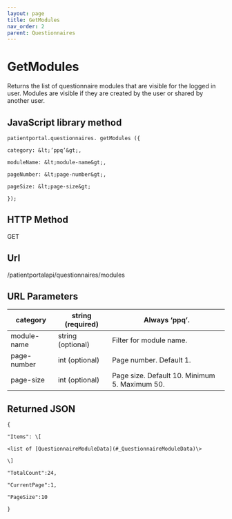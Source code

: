 ```yaml
---
layout: page
title: GetModules
nav_order: 2
parent: Questionnaires
---
```


# GetModulesReturns the list of questionnaire modules that are visible for the logged in user. Modules are visible if they are created by the user or shared by another user.## JavaScript library method```patientportal.questionnaires. getModules ({category: &lt;’ppq’&gt;,moduleName: &lt;module-name&gt;,pageNumber: &lt;page-number&gt;,pageSize: &lt;page-size&gt;});```## HTTP MethodGET## ****Url****/patientportalapi/questionnaires/modules## URL Parameters| category | string (required) | Always ‘ppq’. || --- | --- | --- || module-name | string (optional) | Filter for module name. || page-number | int (optional) | Page number. Default 1. || page-size | int (optional) | Page size. Default 10. Minimum 5. Maximum 50. |## Returned JSON```{"Items": \[<list of [QuestionnaireModuleData](#_QuestionnaireModuleData)\>\]"TotalCount":24,"CurrentPage":1,"PageSize":10}```